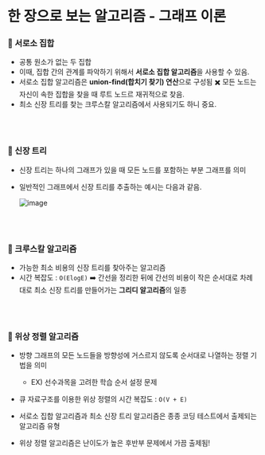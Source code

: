# 한 장으로 보는 알고리즘 - 그래프 이론
### 💭 서로소 집합
- 공통 원소가 없는 두 집합
- 이때, 집합 간의 관계를 파악하기 위해서 **서로소 집합 알고리즘**을 사용할 수 있음.
- 서로소 집합 알고리즘은 **union-find(합치기 찾기) 연산**으로 구성됨 ✖️ 모든 노드는 자신이 속한 집합을 찾을 때 루트 노드르 재귀적으로 찾음.
- 최소 신장 트리를 찾는 크루스칼 알고리즘에서 사용되기도 하니 중요.

<br>
<br>

### 💭 신장 트리
- 신장 트리는 하나의 그래프가 있을 때 모든 노드를 포함하는 부분 그래프를 의미
- 일반적인 그래프에서 신장 트리를 추출하는 예시는 다음과 같음.

  ![image](https://github.com/hayannn/2L24-Algo-Study/assets/102213509/575680f4-4e97-4867-9bd3-d60fedb127b3)

<br>
<br>

### 💭 크루스칼 알고리즘
- 가능한 최소 비용의 신장 트리를 찾아주는 알고리즘
- 시간 복잡도 : ```O(ElogE)``` ➡️ 간선을 정리한 뒤에 간선의 비용이 작은 순서대로 차례대로 최소 신장 트리를 만들어가는 **그리디 알고리즘**의 일종

<br>
<br>

### 💭 위상 정렬 알고리즘
- 방향 그래프의 모든 노드들을 방향성에 거스르지 않도록 순서대로 나열하는 정렬 기법을 의미
  - EX) 선수과목을 고려한 학습 순서 설정 문제

- 큐 자료구조를 이용한 위상 정렬의 시간 복잡도 : ```O(V + E)```


- 서로소 집합 알고리즘과 최소 신장 트리 알고리즘은 종종 코딩 테스트에서 출제되는 알고리즘 유형
- 위상 정렬 알고리즘은 난이도가 높은 후반부 문제에서 가끔 출제됨!